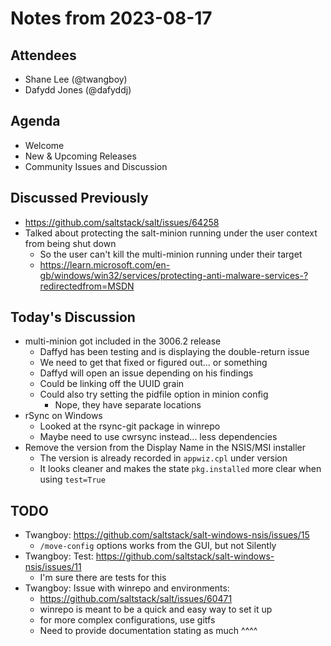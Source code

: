 # Notes from 2023-08-17

## Attendees
- Shane Lee (@twangboy)
- Dafydd Jones (@dafyddj)

## Agenda
- Welcome
- New & Upcoming Releases
- Community Issues and Discussion

## Discussed Previously
- https://github.com/saltstack/salt/issues/64258
- Talked about protecting the salt-minion running under the user context from
  being shut down
  - So the user can't kill the multi-minion running under their target
  - https://learn.microsoft.com/en-gb/windows/win32/services/protecting-anti-malware-services-?redirectedfrom=MSDN

## Today's Discussion
- multi-minion got included in the 3006.2 release
  - Daffyd has been testing and is displaying the double-return issue
  - We need to get that fixed or figured out... or something
  - Daffyd will open an issue depending on his findings
  - Could be linking off the UUID grain
  - Could also try setting the pidfile option in minion config
    - Nope, they have separate locations
- rSync on Windows
  - Looked at the rsync-git package in winrepo
  - Maybe need to use cwrsync instead... less dependencies
- Remove the version from the Display Name in the NSIS/MSI installer
  - The version is already recorded in ``appwiz.cpl`` under version
  - It looks cleaner and makes the state ``pkg.installed`` more clear when
    using ``test=True``

## TODO
- Twangboy: https://github.com/saltstack/salt-windows-nsis/issues/15
  - `/move-config` options works from the GUI, but not Silently
- Twangboy: Test: https://github.com/saltstack/salt-windows-nsis/issues/11
  - I'm sure there are tests for this
- Twangboy: Issue with winrepo and environments:
  - https://github.com/saltstack/salt/issues/60471
  - winrepo is meant to be a quick and easy way to set it up
  - for more complex configurations, use gitfs
  - Need to provide documentation stating as much ^^^^
